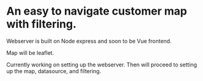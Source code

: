 # An easy to navigate customer map with filtering.

Webserver is built on Node express and soon to be Vue frontend.

Map will be leaflet.

Currently working on setting up the webserver. Then will proceed to setting up the map, datasource, and filtering.

